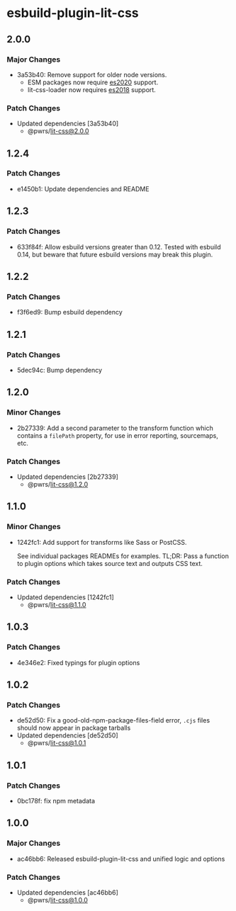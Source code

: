 # esbuild-plugin-lit-css

## 2.0.0

### Major Changes

- 3a53b40: Remove support for older node versions.
  - ESM packages now require [es2020](https://node.green/#ES2020) support.
  - lit-css-loader now requires [es2018](https://node.green/#ES2018) support.

### Patch Changes

- Updated dependencies [3a53b40]
  - @pwrs/lit-css@2.0.0

## 1.2.4

### Patch Changes

- e1450b1: Update dependencies and README

## 1.2.3

### Patch Changes

- 633f84f: Allow esbuild versions greater than 0.12. Tested with esbuild 0.14, but beware that future esbuild versions may break this plugin.

## 1.2.2

### Patch Changes

- f3f6ed9: Bump esbuild dependency

## 1.2.1

### Patch Changes

- 5dec94c: Bump dependency

## 1.2.0

### Minor Changes

- 2b27339: Add a second parameter to the transform function which contains a `filePath` property, for use in error reporting, sourcemaps, etc.

### Patch Changes

- Updated dependencies [2b27339]
  - @pwrs/lit-css@1.2.0

## 1.1.0

### Minor Changes

- 1242fc1: Add support for transforms like Sass or PostCSS.

  See individual packages READMEs for examples.
  TL;DR: Pass a function to plugin options which takes source text and outputs CSS text.

### Patch Changes

- Updated dependencies [1242fc1]
  - @pwrs/lit-css@1.1.0

## 1.0.3

### Patch Changes

- 4e346e2: Fixed typings for plugin options

## 1.0.2

### Patch Changes

- de52d50: Fix a good-old-npm-package-files-field error, `.cjs` files should now appear in package tarballs
- Updated dependencies [de52d50]
  - @pwrs/lit-css@1.0.1

## 1.0.1

### Patch Changes

- 0bc178f: fix npm metadata

## 1.0.0

### Major Changes

- ac46bb6: Released esbuild-plugin-lit-css and unified logic and options

### Patch Changes

- Updated dependencies [ac46bb6]
  - @pwrs/lit-css@1.0.0
